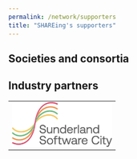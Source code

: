 ```yaml
---
permalink: /network/supporters
title: "SHAREing's supporters"
---
```


## Societies and consortia




## Industry partners

<table border="0">
 <tr>
  <td>
   <a href="https://www.sunderlandsoftwarecity.com">
    <img width="200px" src="assets/logos/SunderlandSoftwareCity.png" />
   </a>
  </td>
 </tr>
</table>

<!--
  \includepdf[pages=-]{los/LoS_Sunderland.pdf}
  \includepdf[pages=-]{los/LoS_Dynamo.pdf}
  \includepdf[pages=-]{los/LoS_CoSeC.pdf}
  \includepdf[pages=-]{los/LoS_DiRAC.pdf}
  \includepdf[pages=-]{los/LoS_N8.pdf}
  \includepdf[pages=-]{los/LoS_SSI.pdf}
 
  % Advisory board
  \includepdf[pages=-]{los/LoS_WHPC.pdf}
  \includepdf[pages=-]{los/LoS_SocRSE.pdf}
  \includepdf[pages=-]{los/LoS_HPCSig.pdf}
  
  %
  % European consortia
  %
  \includepdf[pages=-]{los/LoS_ECMWF.pdf}
  \includepdf[pages=-]{los/LoS_ChEESE.pdf}
  \includepdf[pages=-]{los/LoS_MAX.pdf}
  \includepdf[pages=-]{los/LoS_FAU.pdf}
  \includepdf[pages=-]{los/LoS_CASC.pdf}
  \includepdf[pages=-]{los/LoS_CERN.pdf}
  \includepdf[pages=-]{los/LoS_LBL.pdf}
  \includepdf[pages=-]{los/LoS_AIHub.pdf}
  \includepdf[pages=-]{los/LoS_ExaGEO.pdf}
  \includepdf[pages=-]{los/LoS_IRIS.pdf}
  
  %
  % Not enlisted as partners
  %
  \includepdf[pages=-]{los/LoS_Tenstorrent.pdf}
  \includepdf[pages=-]{los/LoS_GeorgiaTech.pdf}
  \includepdf[pages=-]{los/LoS_EPCC.pdf}
  \includepdf[pages=-]{los/LoS_NVIDIA.pdf}
  \includepdf[pages=-]{los/LoS_Linaro.pdf}
  \includepdf[pages=-]{los/LoS_BIOSIT.pdf}
  \includepdf[pages=-]{los/LoS_ClusterVision.pdf}
  \includepdf[pages=-]{los/LoS_Dell.pdf}
  \includepdf[pages=-]{los/LoS_Kaytus.pdf}
  \includepdf[pages=-]{los/LoS_Lenovo.pdf}
  \includepdf[pages=-]{los/LoS_Logicalis.pdf}
  \includepdf[pages=-]{los/LoS_Vast.pdf}
-->
